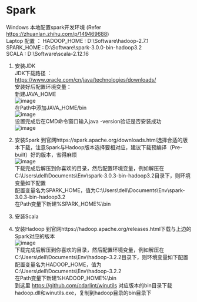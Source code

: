 # Spark
Windows 本地配置spark开发环境 (Refer https://zhuanlan.zhihu.com/p/149469688) <br>
Laptop 配置 ： 
   HADOOP_HOME : D:\Software\hadoop-2.7.1 <br>
   SPARK_HOME : D:\Software\spark-3.0.0-bin-hadoop3.2 <br>
   SCALA : D:\Software\scala-2.12.16 <br>
1. 安装JDK <br>
   JDK下载路径 ： https://www.oracle.com/cn/java/technologies/downloads/ <br>
   安装好后配置环境变量：<br>
    新建JAVA_HOME <br>
    ![image](https://user-images.githubusercontent.com/28624027/210785889-6bb5eb1e-72dd-4041-bf53-ca53946f000e.png) <br>
    在Path中添加JAVA_HOME/bin <br>
    ![image](https://user-images.githubusercontent.com/28624027/210792989-03ec94dd-8619-4897-b1d4-68a593c58555.png) <br>
   设置完成后在CMD命令窗口输入java -version验证是否安装成功 <br>
   ![image](https://user-images.githubusercontent.com/28624027/210793293-646633ce-3a81-48f2-b266-e0d9457166e2.png) <br>


2. 安装Spark
   到官网https://spark.apache.org/downloads.html选择合适的版本下载，注意Spark与Hadoop版本选择要相对应，建议下载预编译（Pre-built）好的版本，省得麻烦 <br>
   ![image](https://user-images.githubusercontent.com/28624027/210798496-b1894a4e-d6b4-4fbe-b3a1-d2ce94b0693b.png) <br>
   下载完成后解压到你喜欢的目录，然后配置环境变量，例如解压在C:\Users\dell\Documents\Env\spark-3.0.3-bin-hadoop3.2目录下，则环境变量如下配置 <br>
   配置变量名为SPARK_HOME，值为C:\Users\dell\Documents\Env\spark-3.0.3-bin-hadoop3.2 <br>
   在Path变量下新建%SPARK_HOME%\bin <br>

4. 安装Scala
5. 安装Hadoop
   到官网https://hadoop.apache.org/releases.html下载与上边的Spark对应的版本 <br>
   ![image](https://user-images.githubusercontent.com/28624027/210801523-de76f8c0-5f83-47db-9911-3707f00f95c7.png) <br>
   下载完成后解压到你喜欢的目录，然后配置环境变量，例如解压在C:\Users\dell\Documents\Env\hadoop-3.2.2目录下，则环境变量如下配置 <br>
   配置变量名为HADOOP_HOME，值为C:\Users\dell\Documents\Env\hadoop-3.2.2 <br>
   在Path变量下新建%HADOOP_HOME%\bin <br>
   到这里 https://github.com/cdarlint/winutils 对应版本的bin目录下载hadoop.dll和winutils.exe，复制到hadoop目录的bin目录下 <br>

